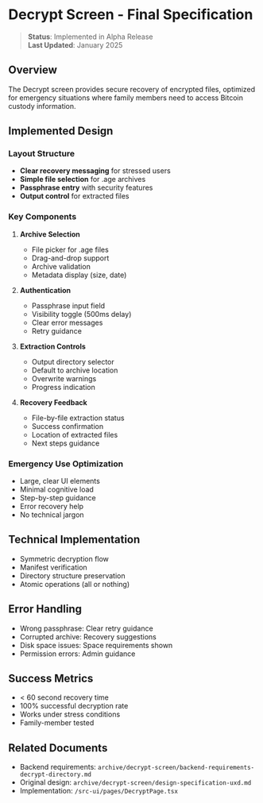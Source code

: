 # Decrypt Screen - Final Specification

> **Status**: Implemented in Alpha Release  
> **Last Updated**: January 2025

## Overview

The Decrypt screen provides secure recovery of encrypted files, optimized for emergency situations where family members need to access Bitcoin custody information.

## Implemented Design

### Layout Structure

- **Clear recovery messaging** for stressed users
- **Simple file selection** for .age archives
- **Passphrase entry** with security features
- **Output control** for extracted files

### Key Components

1. **Archive Selection**
   - File picker for .age files
   - Drag-and-drop support
   - Archive validation
   - Metadata display (size, date)

2. **Authentication**
   - Passphrase input field
   - Visibility toggle (500ms delay)
   - Clear error messages
   - Retry guidance

3. **Extraction Controls**
   - Output directory selector
   - Default to archive location
   - Overwrite warnings
   - Progress indication

4. **Recovery Feedback**
   - File-by-file extraction status
   - Success confirmation
   - Location of extracted files
   - Next steps guidance

### Emergency Use Optimization

- Large, clear UI elements
- Minimal cognitive load
- Step-by-step guidance
- Error recovery help
- No technical jargon

## Technical Implementation

- Symmetric decryption flow
- Manifest verification
- Directory structure preservation
- Atomic operations (all or nothing)

## Error Handling

- Wrong passphrase: Clear retry guidance
- Corrupted archive: Recovery suggestions
- Disk space issues: Space requirements shown
- Permission errors: Admin guidance

## Success Metrics

- < 60 second recovery time
- 100% successful decryption rate
- Works under stress conditions
- Family-member tested

## Related Documents

- Backend requirements: `archive/decrypt-screen/backend-requirements-decrypt-directory.md`
- Original design: `archive/decrypt-screen/design-specification-uxd.md`
- Implementation: `/src-ui/pages/DecryptPage.tsx`
